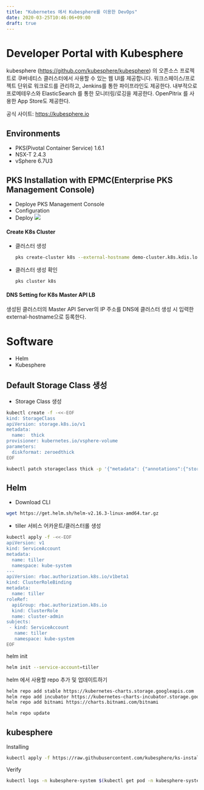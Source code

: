 ```yaml
---
title: "Kubernetes 에서 Kubesphere를 이용한 DevOps"
date: 2020-03-25T10:46:06+09:00
draft: true
---
```


# Developer Portal with Kubesphere

kubesphere (https://github.com/kubesphere/kubesphere) 의 오픈소스 프로젝트로 쿠버네티스 클러스터에서  사용할 수 있는 웹 UI를 제공합니다. 워크스페이스/프로젝트 단위로 워크로드를 관리하고, Jenkins를 통한 파이프라인도 제공한다. 내부적으로 프로메테우스와 ElasticSearch 를 통한 모니터링/로깅을 제공한다.
OpenPitrix 를 사용한 App Store도 제공한다.

공식 사이트:  https://kubesphere.io

## Environments
  - PKS(Pivotal Container Service) 1.6.1
  - NSX-T 2.4.3
  - vSphere 6.7U3

## PKS Installation with EPMC(Enterprise PKS Management Console)
  - Deploye PKS Management Console 
  - Configuration
  - Deploy
  ![](/img/kubesphere/epmc-configuration.png)

#### Create K8s Cluster

- 클러스터 생성
  ```bash
  pks create-cluster k8s --external-hostname demo-cluster.k8s.kdis.local -p medium -n 5
  ```
- 클러스터 생성 확인
  ```bash
  pks cluster k8s
  ```

#### DNS Setting for K8s Master API LB
생성된 클러스터의 Master API Server의 IP 주소를 DNS에 클러스터 생성 시 입력한 external-hostname으로 등록한다.

# Software
- Helm
- Kubesphere

## Default Storage Class 생성
- Storage Class 생성
```bash
kubectl create -f -<<-EOF
kind: StorageClass
apiVersion: storage.k8s.io/v1
metadata:
  name:  thick
provisioner: kubernetes.io/vsphere-volume
parameters:
  diskformat: zeroedthick
EOF

kubectl patch storageclass thick -p '{"metadata": {"annotations":{"storageclass.kubernetes.io/is-default-class":"true"}}}'
```

## Helm
- Download CLI
```bash
wget https://get.helm.sh/helm-v2.16.3-linux-amd64.tar.gz
```

- tiller 서비스 어카운트/클러스터롤 생성
```bash
kubectl apply -f -<<-EOF
apiVersion: v1
kind: ServiceAccount
metadata:
  name: tiller
  namespace: kube-system
---
apiVersion: rbac.authorization.k8s.io/v1beta1
kind: ClusterRoleBinding
metadata:
  name: tiller
roleRef:
  apiGroup: rbac.authorization.k8s.io
  kind: ClusterRole
  name: cluster-admin
subjects:
 - kind: ServiceAccount
   name: tiller
   namespace: kube-system
EOF
```

helm init
```bash
helm init --service-account=tiller
```
helm 에서 사용할 repo 추가 및 업데이트하기
```bash
helm repo add stable https://kubernetes-charts.storage.googleapis.com
helm repo add incubator https://kubernetes-charts-incubator.storage.googleapis.com/
helm repo add bitnami https://charts.bitnami.com/bitnami

helm repo update
```

## kubesphere

Installing
```bash
kubectl apply -f https://raw.githubusercontent.com/kubesphere/ks-installer/master/kubesphere-complete-setup.yaml
```

Verify 
```bash
kubectl logs -n kubesphere-system $(kubectl get pod -n kubesphere-system -l app=ks-install -o jsonpath='{.items[0].metadata.name}') -f
```

